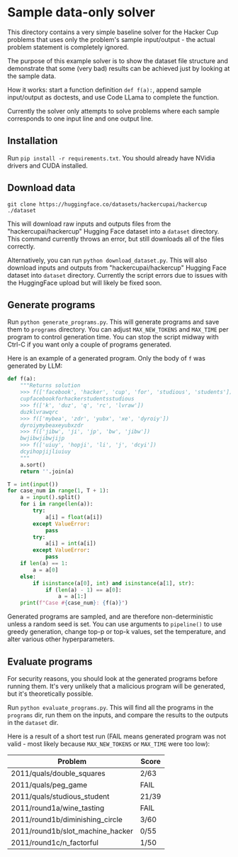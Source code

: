 # Sample data-only solver

This directory contains a very simple baseline solver for the Hacker Cup problems
that uses only the problem's sample input/output - the actual problem statement is
completely ignored.

The purpose of this example solver is to show the dataset file structure and demonstrate
that some (very bad) results can be achieved just by looking at the sample data.

How it works: start a function definition `def f(a):`, append sample input/output
as doctests, and use Code LLama to complete the function.

Currently the solver only attempts to solve problems where each sample corresponds to
one input line and one output line.

## Installation

Run `pip install -r requirements.txt`. You should already have NVidia drivers and
CUDA installed.

## Download data

```
git clone https://huggingface.co/datasets/hackercupai/hackercup ./dataset
```
This will download raw inputs and outputs files from the "hackercupai/hackercup" Hugging Face dataset 
into a `dataset` directory. This command currently throws an error, but still downloads all of 
the files correctly.

Alternatively, you can run `python download_dataset.py`. This will also download inputs and outputs from
"hackercupai/hackercup" Hugging Face dataset into `dataset` directory. Currently the script
errors due to issues with the HuggingFace upload but will likely be fixed soon.

## Generate programs

Run `python generate_programs.py`. This will generate programs and save them to `programs`
directory. You can adjust `MAX_NEW_TOKENS` and `MAX_TIME` per program to control generation
time. You can stop the script midway with Ctrl-C if you want only a couple of programs generated.

Here is an example of a generated program. Only the body of `f` was generated by LLM:

```Python
def f(a):
    """Returns solution
    >>> f(['facebook', 'hacker', 'cup', 'for', 'studious', 'students'])
    cupfacebookforhackerstudentsstudious
    >>> f(['k', 'duz', 'q', 'rc', 'lvraw'])
    duzklvrawqrc
    >>> f(['mybea', 'zdr', 'yubx', 'xe', 'dyroiy'])
    dyroiymybeaxeyubxzdr
    >>> f(['jibw', 'ji', 'jp', 'bw', 'jibw'])
    bwjibwjibwjijp
    >>> f(['uiuy', 'hopji', 'li', 'j', 'dcyi'])
    dcyihopjijliuiuy
    """
    a.sort()
    return ''.join(a)

T = int(input())
for case_num in range(1, T + 1):
    a = input().split()
    for i in range(len(a)):
        try:
            a[i] = float(a[i])
        except ValueError:
            pass
        try:
            a[i] = int(a[i])
        except ValueError:
            pass
    if len(a) == 1:
        a = a[0]
    else:
        if isinstance(a[0], int) and isinstance(a[1], str):
            if (len(a) - 1) == a[0]:
                a = a[1:]
    print(f"Case #{case_num}: {f(a)}")

```

Generated programs are sampled, and are therefore non-deterministic unless a random seed is set. 
You can use arguments to `pipeline()` to use greedy generation, change top-p or top-k values, set 
the temperature, and alter various other hyperparameters.

## Evaluate programs

For security reasons, you should look at the generated programs before running them.
It's very unlikely that a malicious program will be generated, but it's theoretically possible.

Run `python evaluate_programs.py`. This will find all the programs in the `programs` dir,
run them on the inputs, and compare the results to the outputs in the `dataset` dir.

Here is a result of a short test run (FAIL means generated program was not valid -
most likely because `MAX_NEW_TOKENS` or `MAX_TIME` were too low):

| Problem | Score |
| ------- | ----- |
| 2011/quals/double_squares | 2/63 |
| 2011/quals/peg_game | FAIL |
| 2011/quals/studious_student | 21/39 |
| 2011/round1a/wine_tasting | FAIL |
| 2011/round1b/diminishing_circle | 3/60 |
| 2011/round1b/slot_machine_hacker | 0/55 |
| 2011/round1c/n_factorful | 1/50 |
